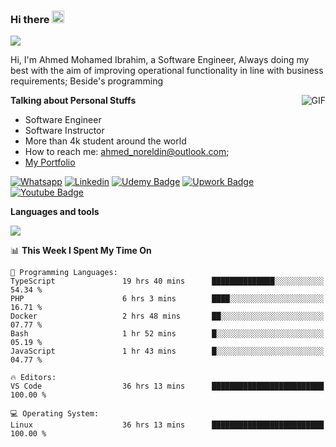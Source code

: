 ### Hi there <img src="https://raw.githubusercontent.com/MartinHeinz/MartinHeinz/master/wave.gif" width="20px">

![](https://komarev.com/ghpvc/?username=2hmad&color=lightgrey)

Hi, I'm Ahmed Mohamed Ibrahim, a Software Engineer, Always doing my best with the aim of improving operational functionality in line with business requirements; Beside's programming

  <img align="right" alt="GIF" src="https://media.giphy.com/media/836HiJc7pgzy8iNXCn/giphy.gif" />
  
**Talking about Personal Stuffs**

- Software Engineer
- Software Instructor
- More than 4k student around the world
- How to reach me: ahmed_noreldin@outlook.com;
- [My Portfolio](https://ahmednoreldin.com)

[![Whatsapp](https://img.shields.io/badge/WhatsApp-25D366?style=for-the-badge&logo=whatsapp&logoColor=white)](http://wa.me/201275457924)
[![Linkedin](https://img.shields.io/badge/LinkedIn-0077B5?style=for-the-badge&logo=linkedin&logoColor=white)](https://www.linkedin.com/in/ahmednoreldin)
[![Udemy Badge](https://img.shields.io/badge/Udemy-EC5252?style=for-the-badge&logo=Udemy&logoColor=white)](https://www.udemy.com/user/ahmed-mohamed-1/) 
[![Upwork Badge](https://img.shields.io/badge/Upwork-14a800?style=for-the-badge&logo=Upwork&logoColor=white)](https://www.upwork.com/freelancers/~01788957435aed0aa5)
[![Youtube Badge](https://img.shields.io/badge/youtube-FF0000?style=for-the-badge&logo=youtube&logoColor=white)](https://www.youtube.com/@code_with_ahmed)

**Languages and tools**  

<img src="https://skillicons.dev/icons?i=aws,gcp,azure,react,vue,flutter,php,cpp,docker,elasticsearch,express,git,githubactions,go,grafana,graphql,java,kafka,kubernetes,laravel,mongodb,mysql,nestjs,nextjs,nodejs,nuxtjs,php,postgres,postman,react,redis,redux,spring,sqlite,ts">

<!--START_SECTION:waka-->
📊 **This Week I Spent My Time On** 

```text
💬 Programming Languages: 
TypeScript               19 hrs 40 mins      ██████████████░░░░░░░░░░░   54.34 % 
PHP                      6 hrs 3 mins        ████░░░░░░░░░░░░░░░░░░░░░   16.71 % 
Docker                   2 hrs 48 mins       ██░░░░░░░░░░░░░░░░░░░░░░░   07.77 % 
Bash                     1 hr 52 mins        █░░░░░░░░░░░░░░░░░░░░░░░░   05.19 % 
JavaScript               1 hr 43 mins        █░░░░░░░░░░░░░░░░░░░░░░░░   04.77 % 

🔥 Editors: 
VS Code                  36 hrs 13 mins      █████████████████████████   100.00 % 

💻 Operating System: 
Linux                    36 hrs 13 mins      █████████████████████████   100.00 % 
```


<!--END_SECTION:waka-->
 
